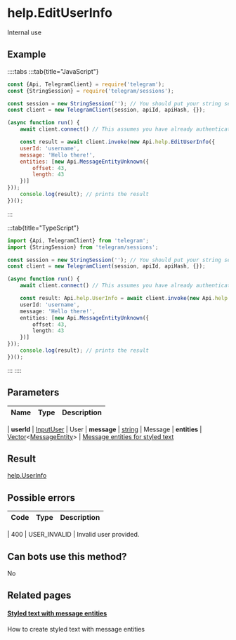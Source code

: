# help.EditUserInfo

Internal use



## Example

::::tabs
:::tab{title="JavaScript"}
```js
const {Api, TelegramClient} = require('telegram');
const {StringSession} = require('telegram/sessions');

const session = new StringSession(''); // You should put your string session here
const client = new TelegramClient(session, apiId, apiHash, {});

(async function run() {
    await client.connect() // This assumes you have already authenticated with .start()

    const result = await client.invoke(new Api.help.EditUserInfo({
    userId: 'username',
    message: 'Hello there!',
    entities: [new Api.MessageEntityUnknown({
        offset: 43,
        length: 43
    })]
}));
    console.log(result); // prints the result
})();
```
:::

:::tab{title="TypeScript"}
```ts
import {Api, TelegramClient} from 'telegram';
import {StringSession} from 'telegram/sessions';

const session = new StringSession(''); // You should put your string session here
const client = new TelegramClient(session, apiId, apiHash, {});

(async function run() {
    await client.connect() // This assumes you have already authenticated with .start()

    const result: Api.help.UserInfo = await client.invoke(new Api.help.EditUserInfo({
    userId: 'username',
    message: 'Hello there!',
    entities: [new Api.MessageEntityUnknown({
        offset: 43,
        length: 43
    })]
}));
    console.log(result); // prints the result
})();
```
:::
::::



## Parameters

| Name | Type | Description |
| :--: | ---- | ----------- |

| **userId** | [InputUser](https://core.telegram.org/type/InputUser) | User 
| **message** | [string](https://core.telegram.org/type/string) | Message 
| **entities** | [Vector](https://core.telegram.org/type/Vector%20t)<[MessageEntity](https://core.telegram.org/type/MessageEntity)> | [Message entities for styled text](https://core.telegram.org/api/entities) 


## Result

[help.UserInfo](https://core.telegram.org/type/help.UserInfo)



## Possible errors

| Code | Type | Description |
| :--: | ---- | ----------- |

| 400 | USER\_INVALID | Invalid user provided. 


## Can bots use this method?

No

## Related pages

#### [Styled text with message entities](https://core.telegram.org/api/entities)

How to create styled text with message entities




